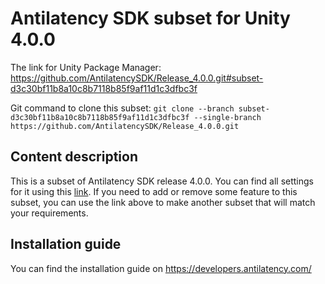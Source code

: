 # Antilatency SDK subset for Unity 4.0.0

The link for Unity Package Manager: https://github.com/AntilatencySDK/Release_4.0.0.git#subset-d3c30bf11b8a10c8b7118b85f9af11d1c3dfbc3f

Git command to clone this subset: `git clone --branch subset-d3c30bf11b8a10c8b7118b85f9af11d1c3dfbc3f --single-branch https://github.com/AntilatencySDK/Release_4.0.0.git`

## Content description

This is a subset of Antilatency SDK release 4.0.0. You can find all settings for it using this [link](https://developers.antilatency.com/Sdk/Configurator_en.html#{"Libraries":{"AltEnvironmentSelector":false,"DeviceNetwork":false,"IllumetryDisplay":true,"StereoGlasses":false,"StorageClient":false,"TrackingAlignment":false},"OS":{"Android":{"aar":false},"Linux":{"x86_64":false},"WindowsDesktop":{"x64":true,"x86":false},"WindowsUWP":{"arm64-v8a":false,"armeabi-v7a":false,"x64":false}},"Release":"4.0.0","Target":"Unity","TargetSettings":{"MathTypes":"UnityEngine.Math","UnityComponents":false,"UnityVersion":"2019.x"}}). If you need to add or remove some feature to this subset, you can use the link above to make another subset that will match your requirements.

## Installation guide

You can find the installation guide on https://developers.antilatency.com/